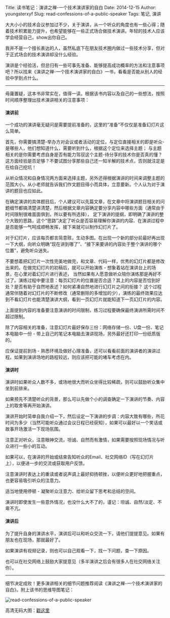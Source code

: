 Title: 读书笔记：演讲之禅-一个技术演讲家的自白
Date: 2014-12-15
Author: youngsterxyf
Slug: read-confessions-of-a-public-speaker
Tags: 笔记, 演讲

大大小小的技术会议参加过不少，关于演讲，从一个听众的角度也有一些心得；随着技术积累能力提升，也希望能够在一些正式场合做技术演讲。年轻的技术人应该学会经营自己，show出你自己。

我并不是一个擅长表达的人，虽然私底下在朋友技术圈内做过一些技术分享，但对于正式场合的技术演讲却没什么经验。

演讲是个经验活，但总归有一些可事先准备、能够提高成功概率的方法和注意事项吧？所以找来《演讲之禅-一个技术演讲家的自白》一书，看看是否能从别人的经验中学到点什么。

------

毋庸置疑，这本书非常实在，值得一读。根据该书内容以及自己的一些想法，按照时间顺序整理出技术演讲相关的注意事项：

#### 演讲前

一个成功的演讲毫无疑问是需要提前准备的，这里的“准备”不仅仅是准备幻灯片这么简单。

首先，你需要搞清楚-举办方对会议或者活动的定位，与定位直接相关的即是听众-是哪些人，他们想知道什么，需要听到什么，根据这个定位来选择主题；
与主题相关的是你需要考虑自身是否有能力驾驭这个主题-待分享的技术你是否真的懂？这方面经验是否足够？不要试图分享那些自己还一知半解的技术点，否则就注定是在给自己挖坑！

从听众情况和自身情况两方面来选择主题，另外还得根据演讲的时间来调整主题的范围大小。从小老师就告诉我们作文题目得小而具体，立意要新。个人认为对于演讲的题目也应如此。

在确定演讲的具体题目后，个人建议可以先篇文章，在文章中将演讲题目相关的问题细节都搞清楚讲清楚，然后根据文章内容确定要分享内容中哪些方面（通常由于时间限制很难面面俱到，所以要有所选择），
定下演讲的提纲，即明确了演讲的整个大致的思路，这个“思路”决定了听众是否容易理解你演讲的内容、在演讲过程中是否能够一气呵成顺畅发挥，接下来就可以制作幻灯片了。

对于幻灯片，应该每页都言简意赅，生动多图。在出现一个新的部分前最好再出现一下大纲，向听众明确“现在讲到哪了”、“接下来要讲的内容处于整个演讲的哪个位置”，避免听众迷失。

不要想着把幻灯片一次性完美地做完，和文章、代码一样，优秀的幻灯片都是修改出来的。在做完幻灯片的初稿后，就可以开始演练 - 想象着站在演讲台上的场景，在心里对着幻灯片进行表述，
当然如果有人愿意做听众陪你演练那是再好不过了。演练过程中要注意：每页幻灯片的位置是否合适？其上的内容是否恰到好处？是否有助于自然地表述？如何紧凑自然地进行幻灯片之间的衔接？
这个过程通常伴随着对幻灯片的不断修改（通常删除的多增加的少），演练的最终效果应达到不看幻灯片也能清楚演讲大纲，看到一页幻灯片就能知道下一页幻灯片的内容。

上面提到内容的准备要注意演讲的时间限制，练习过程要确保最终演讲所需时间不超过限制。

除了内容相关的准备，注意幻灯片最好保存三份：网络存储一份、U盘一份、笔记本电脑中一份 - 带上自己的笔记本电脑去演讲现场，另外最好还打印一份纸质版的。

应保证提前到场 - 熟悉环境及做好心理准备，还可以看看前面的演讲者的演讲过程。如果到演讲场地的路程较远，则应该把可能的堵车考虑在内。

#### 演讲时

演讲时如果听众人数不多，或场地很大而听众坐得比较稀疏，则可以鼓励听众集中坐到前排来。

如果预先不清楚听众的背景，那么可以先做个小的调查确定一下演讲的节奏、内容上的取舍等再开始演讲。

演讲开始时简单自我介绍一下，然后设定一下演讲的步调：内容大致有哪些，所花时间为多少（当然可能听众通过会议日程已经获知），如果可以最好以一个笑话或故事开场激活一下现场氛围。

注意正对听众，注意眼神交流，坦诚、自然而有激情，如果需要按照现场情况与听众进行一些小的互动。

如果可以，在演讲的开始或结束告知听众的Email、社交网络ID（写在幻灯片上），以便进一步的交流或获取用户反馈。

注意演讲时表达上的重读或者说声调上最好抑扬顿挫，以便听众更好地把握重点，也更容易吸引听众的注意力。

适当地使用停顿 - 凝聚听众注意力、给听众留下思考和总结的空间。

演讲时即使发生一些意外情况，也没什么大不了的，谨记：坦诚、自然/淡定、不卑不亢。

#### 演讲后

为了提升自身的演讲水平，演讲后可以和听众交流一下，请他们提提意见。如果有朋友也在现场，那就最好了。

如果演讲有视频记录，则也可以自己观看一下，找一下问题，查一下原因。

也可以在社交网络上鼓励大家提意见（多半演讲之后会有很多人在社交网络关注你）。

------

细节决定成败！更多演讲相关的细节问题推荐阅读《演讲之禅-一个技术演讲家的自白》。附上该书的思维导图笔记：

![read-confessions-of-a-public-speaker](/assets/uploads/pics/read-confessions-of-a-public-speaker.png)

高清无码大图：[戳这里](https://raw.githubusercontent.com/youngsterxyf/youngsterxyf.github.com/master/assets/uploads/pics/read-confession-of-a-public-speaker.png)